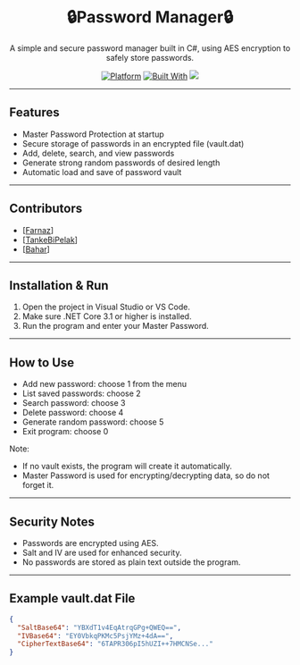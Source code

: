 <div align="center">
  
# 🔒Password Manager🔒
A simple and secure password manager built in C#, using AES encryption to safely store passwords.

[![Platform](https://img.shields.io/badge/platform-Windows-black.svg)](#platform)  [![Built With](https://img.shields.io/badge/built%20with-C%23-blue.svg)](https://docs.microsoft.com/dotnet/csharp/)    <img src="https://img.shields.io/github/stars/BxharwAhmadi/Password_Manager?style=social" />

</div>

---

## Features

- Master Password Protection at startup  
- Secure storage of passwords in an encrypted file (vault.dat)  
- Add, delete, search, and view passwords  
- Generate strong random passwords of desired length  
- Automatic load and save of password vault  

---


## Contributors

- [[Farnaz](https://github.com/Farnaztr)]
- [[TankeBiPelak](https://github.com/TankeBiPelak)]
- [[Bahar](https://github.com/BxharAhmadi)]

--- 

## Installation & Run

1. Open the project in Visual Studio or VS Code.  
2. Make sure .NET Core 3.1 or higher is installed.  
3. Run the program and enter your Master Password.  

---

## How to Use

- Add new password: choose 1 from the menu  
- List saved passwords: choose 2  
- Search password: choose 3  
- Delete password: choose 4  
- Generate random password: choose 5  
- Exit program: choose 0  


Note:  
- If no vault exists, the program will create it automatically.  
- Master Password is used for encrypting/decrypting data, so do not forget it.  

---

## Security Notes

- Passwords are encrypted using AES.  
- Salt and IV are used for enhanced security.  
- No passwords are stored as plain text outside the program.  

---

## Example vault.dat File

```json
{
  "SaltBase64": "YBXdT1v4EqAtrqGPg+QWEQ==",
  "IVBase64": "EY0VbkqPKMc5PsjYMz+4dA==",
  "CipherTextBase64": "6TAPR306pI5hUZI++7HMCNSe..."
}
